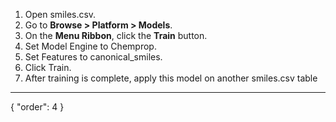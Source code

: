 1. Open smiles.csv.
2. Go to **Browse > Platform > Models**.
3. On the **Menu Ribbon**, click the **Train** button.
4. Set Model Engine to Chemprop.
5. Set Features to canonical_smiles.
6. Click Train.
7. After training is complete, apply this model on another smiles.csv table
---
{
  "order": 4
}